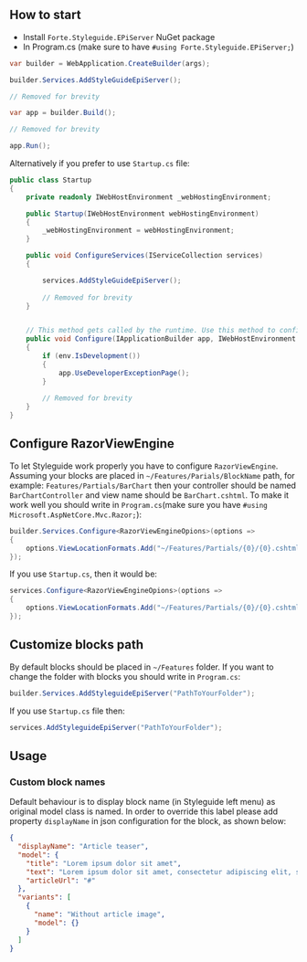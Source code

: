 ## How to start

* Install `Forte.Styleguide.EPiServer` NuGet package
* In Program.cs (make sure to have `#using Forte.Styleguide.EPiServer;`)
```cs
var builder = WebApplication.CreateBuilder(args);

builder.Services.AddStyleGuideEpiServer();

// Removed for brevity

var app = builder.Build();

// Removed for brevity

app.Run();
```

Alternatively if you prefer to use `Startup.cs` file:
```cs
public class Startup
{
    private readonly IWebHostEnvironment _webHostingEnvironment;

    public Startup(IWebHostEnvironment webHostingEnvironment)
    {
        _webHostingEnvironment = webHostingEnvironment;
    }

    public void ConfigureServices(IServiceCollection services)
    {

        services.AddStyleGuideEpiServer();
                
        // Removed for brevity
    }


    // This method gets called by the runtime. Use this method to configure the HTTP request pipeline.
    public void Configure(IApplicationBuilder app, IWebHostEnvironment env)
    {
        if (env.IsDevelopment())
        {
            app.UseDeveloperExceptionPage();
        }
    
        // Removed for brevity
    }
}
```

## Configure RazorViewEngine
To let Styleguide work properly you have to configure `RazorViewEngine`.
Assuming your blocks are placed in `~/Features/Parials/BlockName` path, 
for example: `Features/Partials/BarChart` then your controller should be named `BarChartController` and view name should be `BarChart.cshtml`.
To make it work well you should write in `Program.cs`(make sure you have `#using Microsoft.AspNetCore.Mvc.Razor;`):
```cs
builder.Services.Configure<RazorViewEngineOpions>(options => 
{
    options.ViewLocationFormats.Add("~/Features/Partials/{0}/{0}.cshtml");
});
```

If you use `Startup.cs`, then it would be:
```cs
services.Configure<RazorViewEngineOpions>(options => 
{
    options.ViewLocationFormats.Add("~/Features/Partials/{0}/{0}.cshtml");
});
```

## Customize blocks path

By default blocks should be placed in `~/Features` folder.
If you want to change the folder with blocks you should write in `Program.cs`:
```cs
builder.Services.AddStyleguideEpiServer("PathToYourFolder");
```

If you use `Startup.cs` file then:
```cs
services.AddStyleguideEpiServer("PathToYourFolder");
```

## Usage

### Custom block names
Default behaviour is to display block name (in Styleguide left menu) as original model class is named. 
In order to override this label please add property `displayName` in json configuration for the block, as shown below:
```json
{
  "displayName": "Article teaser",
  "model": {
    "title": "Lorem ipsum dolor sit amet",
    "text": "Lorem ipsum dolor sit amet, consectetur adipiscing elit, sed do eiusmod tempor incididunt ut labore et dolore magna aliqua.",
    "articleUrl": "#"
  },
  "variants": [
    {
      "name": "Without article image",
      "model": {}
    }
  ]
}
```